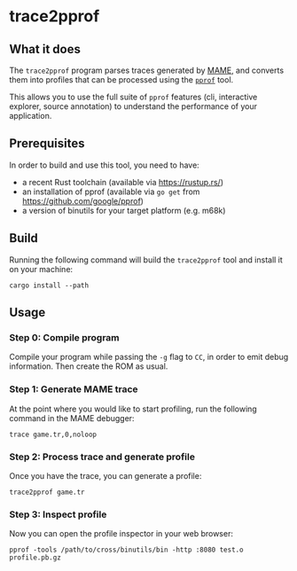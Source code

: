 # trace2pprof

## What it does

The `trace2pprof` program parses traces generated by [MAME](https://www.mamedev.org/), and converts them into profiles that can be processed using the [`pprof`](https://github.com/google/pprof) tool.

This allows you to use the full suite of `pprof` features (cli, interactive explorer, source annotation) to understand the performance of your application.

## Prerequisites

In order to build and use this tool, you need to have:

- a recent Rust toolchain (available via https://rustup.rs/)
- an installation of pprof (available via `go get` from https://github.com/google/pprof)
- a version of binutils for your target platform (e.g. m68k)

## Build

Running the following command will build the `trace2pprof` tool and install it on your machine:

```
cargo install --path 
```

## Usage

### Step 0: Compile program

Compile your program while passing the `-g` flag to `CC`, in order to emit debug information. Then create the ROM as usual.

### Step 1: Generate MAME trace

At the point where you would like to start profiling, run the following command in the MAME debugger:

```
trace game.tr,0,noloop
```

### Step 2: Process trace and generate profile

Once you have the trace, you can generate a profile:

```
trace2pprof game.tr
```

### Step 3: Inspect profile

Now you can open the profile inspector in your web browser:

```
pprof -tools /path/to/cross/binutils/bin -http :8080 test.o profile.pb.gz
```

